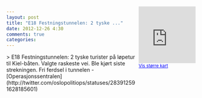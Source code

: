 ```yaml
---
layout: post
title: "E18 Festningstunnelen: 2 tyske ..."
date: 2012-12-26 4:30
comments: true
categories: 
---
```

<div style="float:right; margin:5px; position:relative;top:-130px;"><iframe width="150" height="150" frameborder="0" scrolling="no" marginheight="0" marginwidth="0" src="http://maps.google.com/maps?q=E18,+Oslo&hl=no&t=m&z=14&output=embed&iwloc=&"></iframe><br/><small><a href="http://maps.google.com/maps?q=E18,+Oslo&hl=no&t=m&z=14&source=embed&iwloc=A" style="color:#0000FF;text-align:left" target="_new">Vis st&oslash;rre kart</a></small></div>
> E18 Festningstunnelen: 2 tyske turister på løpetur til Kiel-båten. Valgte raskeste vei. Ble kjørt siste strekningen. Fri ferdsel i tunnelen 
- [Operasjonssentralen](http://twitter.com/oslopolitiops/statuses/283912591628185601)
